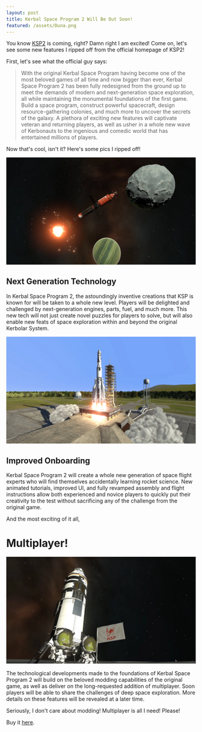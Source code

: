 ```yaml
---
layout: post
title: Kerbal Space Program 2 Will Be Out Soon!
featured: /assets/Duna.png
---
```


You know [KSP2](https://www.kerbalspaceprogram.com/game/kerbal-space-program-2/) is coming, right? Damn right I am excited! Come on, let's see some new features I ripped off from the official homepage of KSP2!

First, let's see what the official guy says:

> With the original Kerbal Space Program having become one of the most beloved games of all time and now bigger than ever, Kerbal Space Program 2 has been fully redesigned from the ground up to meet the demands of modern and next-generation space exploration, all while maintaining the monumental foundations of the first game. Build a space program, construct powerful spacecraft, design resource-gathering colonies, and much more to uncover the secrets of the galaxy. A plethora of exciting new features will captivate veteran and returning players, as well as usher in a whole new wave of Kerbonauts to the ingenious and comedic world that has entertained millions of players.

Now that's cool, isn't it? Here's some pics I ripped off!

![Jool](/assets/ksp2/shoot1.webp)

## Next Generation Technology

In Kerbal Space Program 2, the astoundingly inventive creations that KSP is known for will be taken to a whole new level. Players will be delighted and challenged by next-generation engines, parts, fuel, and much more. This new tech will not just create novel puzzles for players to solve, but will also enable new feats of space exploration within and beyond the original Kerbolar System.

![Launchpad](/assets/ksp2/shoot2.webp)

## Improved Onboarding

Kerbal Space Program 2 will create a whole new generation of space flight experts who will find themselves accidentally learning rocket science. New animated tutorials, improved UI, and fully revamped assembly and flight instructions allow both experienced and novice players to quickly put their creativity to the test without sacrificing any of the challenge from the original game.

And the most exciting of it all, 

# Multiplayer!

![Multiplayer!](/assets/ksp2/shoot3.webp)

The technological developments made to the foundations of Kerbal Space Program 2 will build on the beloved modding capabilities of the original game, as well as deliver on the long-requested addition of multiplayer. Soon players will be able to share the challenges of deep space exploration. More details on these features will be revealed at a later time.

Seriously, I don't care about modding! Multiplayer is all I need! Please!

Buy it [here](https://store.steampowered.com/app/954850/Kerbal_Space_Program_2/?snr=1_7_15__13).
